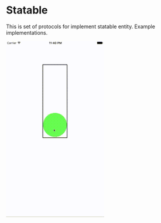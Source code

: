 # Statable
This is set of protocols for implement statable entity. Example implementations.

![demo](Resources/traffic_light.gif)
